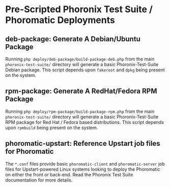 # Pre-Scripted Phoronix Test Suite / Phoromatic Deployments

## deb-package: Generate A Debian/Ubuntu Package

Running `php deploy/deb-package/build-package-deb.php` from the main `phoronix-test-suite/` directory will generate a basic Phoronix-Test-Suite Debian package. This script depends upon `fakeroot` and `dpkg` being present on the system.

## rpm-package: Generate A RedHat/Fedora RPM Package

Running `php deploy/rpm-package/build-package-rpm.php` from the main `phoronix-test-suite/` directory will generate a basic Phoronix-Test-Suite RPM package for Red Hat / Fedora based distributions. This script depends upon `rpmbuild` being present on the system.

## phoromatic-upstart: Reference Upstart job files for Phoromatic

The `*.conf` files provide basic `phoromatic-client` and `phoromatic-server` job files for Upstart-powered Linux systems looking to deploy the Phoromatic on either the front or back-end. Read the Phoronix Test Suite documentation for more details.
